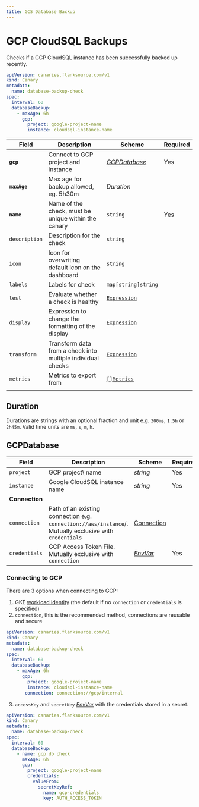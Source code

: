 ```yaml
---
title: GCS Database Backup
---
```


# <Icon name="database2"/> GCP CloudSQL Backups

Checks if a GCP CloudSQL instance has been successfully backed up recently.

```yaml title="gcp-database.yaml"
apiVersion: canaries.flanksource.com/v1
kind: Canary
metadata:
  name: database-backup-check
spec:
  interval: 60
  databaseBackup:
    - maxAge: 6h
      gcp:
        project: google-project-name
        instance: cloudsql-instance-name
```

| Field | Description | Scheme | Required |
| ----- | ----------- | ------ | -------- |
| **`gcp`** | Connect to GCP project and instance | [*GCPDatabase*](#gcpdatabase) | Yes |
| **`maxAge`** | Max age for backup allowed, eg. 5h30m | *Duration* |  |
| **`name`**    | Name of the check, must be unique within the canary         | `string`                                     | Yes      |
| `description` | Description for the check                                   | `string`                                     |          |
| `icon`        | Icon for overwriting default icon on the dashboard          | `string`                                     |          |
| `labels`      | Labels for check                                            | `map[string]string`                          |          |
| `test`        | Evaluate whether a check is healthy                         | [`Expression`](/concepts/health-evaluation)  |          |
| `display`     | Expression to change the formatting of the display          | [`Expression`](/concepts/display-formatting) |          |
| `transform`   | Transform data from a check into multiple individual checks | [`Expression`](/concepts/transforms)          |          |
| `metrics`     | Metrics to export from                                      | [`[]Metrics`](/concepts/metrics-exporter)    |          |
|  |  |  | |

## Duration

Durations are strings with an optional fraction and unit e.g.  `300ms`, `1.5h` or `2h45m`. Valid time units are `ms`, `s`, `m`, `h`.

## GCPDatabase

| Field | Description | Scheme | Required |
| ----- | ----------- | ------ | -------- |
| `project` | GCP project\ name | *string* | Yes |
| `instance` | Google CloudSQL instance name | *string* | Yes |
| **Connection** |  |  |  |
| `connection` | Path of an existing connection e.g. `connection://aws/instance`/. Mutually exclusive with `credentials` <br/> <Commercial/> | [Connection](../../concepts/connections) |  |
| `credentials` | GCP Access Token File. Mutually exclusive with `connection` | [*EnvVar*](../../concepts/authentication/#envvar) | Yes |

### Connecting to GCP

There are 3 options when connecting to GCP:

1. GKE [workload identity](https://cloud.google.com/kubernetes-engine/docs/how-to/workload-identity) (the default if no `connection` or `credentials` is specified)
2. `connection`, this is the recommended method, connections are reusable and secure

```yaml title="aws-connection.yaml"
apiVersion: canaries.flanksource.com/v1
kind: Canary
metadata:
  name: database-backup-check
spec:
  interval: 60
  databaseBackup:
    - maxAge: 6h
      gcp:
        project: google-project-name
        instance: cloudsql-instance-name
       connection: connection://gcp/internal
```

3. `accessKey` and `secretKey` [*EnvVar*](../../concepts/authentication/#envvar) with the credentials stored in a secret.

```yaml title="aws.yaml"
apiVersion: canaries.flanksource.com/v1
kind: Canary
metadata:
  name: database-backup-check
spec:
  interval: 60
  databaseBackup:
    - name: gcp db check
      maxAge: 6h
      gcp:
        project: google-project-name
        credentials:
          valueFrom:
            secretKeyRef:
              name: gcp-credentials
              key: AUTH_ACCESS_TOKEN

```
